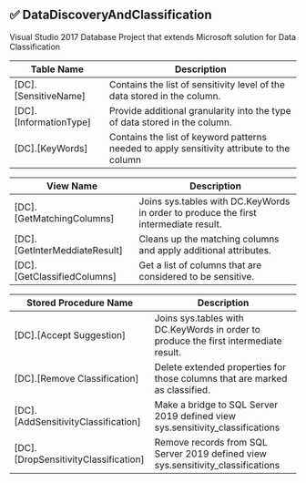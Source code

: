 ## :white_check_mark: DataDiscoveryAndClassification


Visual Studio 2017 Database Project that extends Microsoft solution for Data Classification


Table Name                                       | Description
-------------------------------------------------|---------------------------------------------------------------------------------
[DC].[SensitiveName]                             | Contains the list of sensitivity level of the data stored in the column. 
[DC].[InformationType]                           | Provide additional granularity into the type of data stored in the column.
[DC].[KeyWords]                                  | Contains the list of keyword patterns needed to apply sensitivity attribute to the column

View Name                                        | Description
------------------------------------------------ |-----------------------------------------------------------------------------------
[DC].[GetMatchingColumns]                        | Joins sys.tables with DC.KeyWords in order to produce the first intermediate result.
[DC].[GetInterMeddiateResult]                    | Cleans up the matching columns and apply additional attributes.
[DC].[GetClassifiedColumns]                      | Get a list of columns that are considered to be sensitive. 

Stored Procedure Name                            | Description
------------------------------------------------ |-----------------------------------------------------------------------------------
[DC].[Accept Suggestion]                         | Joins sys.tables with DC.KeyWords in order to produce the first intermediate result.
[DC].[Remove Classification]                     | Delete extended properties for those columns that are marked as classified.
[DC].[AddSensitivityClassification]              | Make a bridge to SQL Server 2019 defined view sys.sensitivity_classifications
[DC].[DropSensitivityClassification]             | Remove records from SQL Server 2019 defined view sys.sensitivity_classifications

